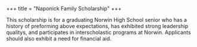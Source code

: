 +++
title = "Naponick Family Scholarship"
+++

This scholarship is for a graduating Norwin High School senior who has a history of preforming above expectations, has exhibited strong leadership qualitys, and participates in interscholastic programs at Norwin. Applicants should also exhibit a need for financial aid. 
